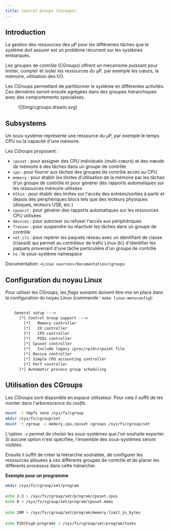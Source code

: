 ```yaml
---
title: Control Groups (CGroups)
---
```


## Introduction

La gestion des ressources des µP pour les différentes tâches que le système
doit assurer est un problème récurrent sur les systèmes embarqués.

Les groupes de contrôle (CGroups) offrent un mécanisme puissant pour
limiter, compter et isoler les ressources du µP, par exemple les cœurs, la mémoire,
utilisation des I/O.

Les CGroups permettent de partitionner le système en différentes activités.
Ces dernières seront ensuite agrégées dans des groupes hiérarchiques avec
des comportements spécialisés.

<figure markdown>
![](img/cgroups.drawio.svg)
</figure>

## Subsystems

Un sous-système représente une ressource du µP, par exemple le temps CPU ou la
capacité d'une mémoire.

Les _CGroups_ proposent :

- `cpuset` : pour assigner des CPU individuels (multi-cœurs) et des nœuds de mémoire à
  des tâches dans un groupe de contrôle
- `cpu` : pour fournir aux tâches des groupes de contrôle accès au CPU
- `memory` : pour établir les limites d'utilisation de la mémoire par les tâches d'un groupe
  de contrôle et pour générer des rapports automatiques sur les ressources mémoire
  utilisées
- `blkio` : pour établir des limites sur l'accès des entrées/sorties à partir et depuis des
  périphériques blocs tels que des lecteurs physiques (disques, lecteurs USB, etc.)
- `cpuacct` : pour générer des rapports automatiques sur les ressources CPU utilisées
- `devices` : pour autoriser ou refuser l'accès aux périphériques
- `freezer` : pour suspendre ou réactiver les tâches dans un groupe de contrôle
- `net_cls` : pour repérer les paquets réseau avec un identifiant de classe (classid) qui
  permet au contrôleur de trafic Linux (tc) d'identifier les paquets provenant d'une tâche
  particulière d'un groupe de contrôle
- `ns` : le sous-système namespace

Documentation: `<Linux sources>/Documentation/cgroups`

## Configuration du noyau Linux

Pour utiliser les _CGroups_, les _flags_ suivants doivent être mis en place dans la
configuration du noyau Linux (commande : `make linux-menuconfig`):

```text

    General setup --->
      [*] Control Group support ---> 
        [*]   Memory controller
        [*]   IO controller
        [*]   CPU controller
        [*]   PIDs controller
        [*] Cpuset controller
        [*]   Include legacy /proc/<pid>/cpuset file
        [*] Device controller
        [*] Simple CPU accounting controller 
        [*] Perf controller  
      [*] Automatic process group scheduling
```

## Utilisation des CGroups

Les _CGroups_ sont disponible en espace utilisateur. Pour cela il suffit de les
monter dans l'arborescence du _rootfs_.

```bash
mount -t tmpfs none /sys/fs/cgroup
mkdir /sys/fs/cgroup/set
mount -t cgroup -o memory,cpu,cpuset cgroups /sys/fs/cgroup/set
```

L'option `-o` permet de choisir les sous-systèmes que l'on souhaite exporter. Si
aucune option n'est spécifiée, l'ensemble des sous-systèmes seront visibles.

Ensuite il suffit de créer la hiérarchie souhaitée, de configurer les ressources
allouées à ces différents groupes de contrôle et de placer les différents
processus dans cette hiérarchie.

**Exemple pour un programme**

```bash
mkdir /sys/fs/cgroup/set/program

echo 2-3 > /sys/fs/cgroup/set/program/cpuset.cpus
echo 0 > /sys/fs/cgroup/set/program/cpuset.mems

echo 20M > /sys/fs/cgroup/set/program/memory.limit_in_bytes

echo PID(high-program) > /sys/fs/cgroup/set/program/tasks
```